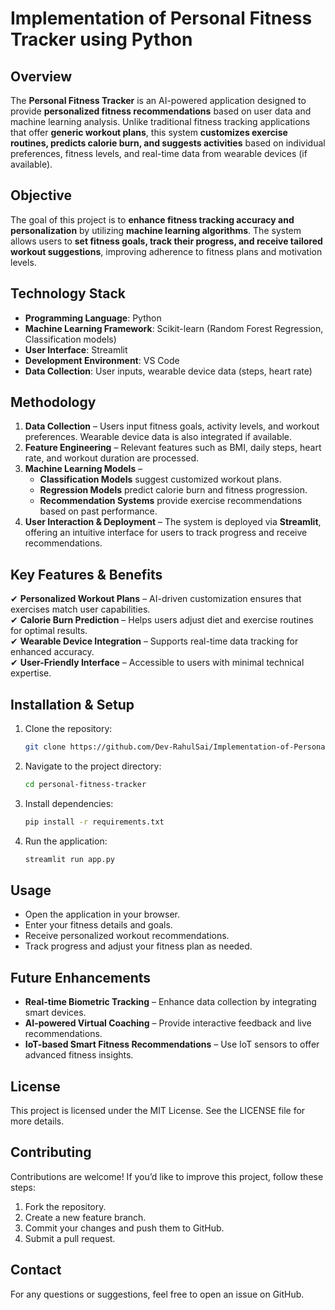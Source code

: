 # Implementation of Personal Fitness Tracker using Python

## Overview
The **Personal Fitness Tracker** is an AI-powered application designed to provide **personalized fitness recommendations** based on user data and machine learning analysis. Unlike traditional fitness tracking applications that offer **generic workout plans**, this system **customizes exercise routines, predicts calorie burn, and suggests activities** based on individual preferences, fitness levels, and real-time data from wearable devices (if available).

## Objective
The goal of this project is to **enhance fitness tracking accuracy and personalization** by utilizing **machine learning algorithms**. The system allows users to **set fitness goals, track their progress, and receive tailored workout suggestions**, improving adherence to fitness plans and motivation levels.

## Technology Stack
- **Programming Language**: Python  
- **Machine Learning Framework**: Scikit-learn (Random Forest Regression, Classification models)  
- **User Interface**: Streamlit  
- **Development Environment**: VS Code  
- **Data Collection**: User inputs, wearable device data (steps, heart rate)  

## Methodology
1. **Data Collection** – Users input fitness goals, activity levels, and workout preferences. Wearable device data is also integrated if available.  
2. **Feature Engineering** – Relevant features such as BMI, daily steps, heart rate, and workout duration are processed.  
3. **Machine Learning Models** –  
   - **Classification Models** suggest customized workout plans.  
   - **Regression Models** predict calorie burn and fitness progression.  
   - **Recommendation Systems** provide exercise recommendations based on past performance.  
4. **User Interaction & Deployment** – The system is deployed via **Streamlit**, offering an intuitive interface for users to track progress and receive recommendations.  

## Key Features & Benefits
✔ **Personalized Workout Plans** – AI-driven customization ensures that exercises match user capabilities.  
✔ **Calorie Burn Prediction** – Helps users adjust diet and exercise routines for optimal results.  
✔ **Wearable Device Integration** – Supports real-time data tracking for enhanced accuracy.  
✔ **User-Friendly Interface** – Accessible to users with minimal technical expertise.  

## Installation & Setup
1. Clone the repository:
   ```sh
   git clone https://github.com/Dev-RahulSai/Implementation-of-Personal-Fitness-Tracker-using-Python.git
   ```
2. Navigate to the project directory:
   ```sh
   cd personal-fitness-tracker
   ```
3. Install dependencies:
   ```sh
   pip install -r requirements.txt
   ```
4. Run the application:
   ```sh
   streamlit run app.py
   ```

## Usage
- Open the application in your browser.
- Enter your fitness details and goals.
- Receive personalized workout recommendations.
- Track progress and adjust your fitness plan as needed.

## Future Enhancements
- **Real-time Biometric Tracking** – Enhance data collection by integrating smart devices.  
- **AI-powered Virtual Coaching** – Provide interactive feedback and live recommendations.  
- **IoT-based Smart Fitness Recommendations** – Use IoT sensors to offer advanced fitness insights.  

## License
This project is licensed under the MIT License. See the LICENSE file for more details.

## Contributing
Contributions are welcome! If you’d like to improve this project, follow these steps:
1. Fork the repository.
2. Create a new feature branch.
3. Commit your changes and push them to GitHub.
4. Submit a pull request.

## Contact
For any questions or suggestions, feel free to  open an issue on GitHub.

